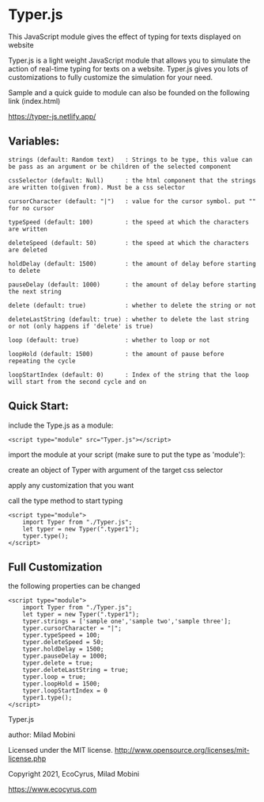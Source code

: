 # Typer.js
This JavaScript module gives the effect of typing for texts displayed on website

Typer.js  is a light weight JavaScript module that allows you to simulate the action of real-time typing for texts on a website. Typer.js gives you lots of customizations to fully customize the simulation for your need.

Sample and a quick guide to module can also be founded on the following link (index.html)

https://typer-js.netlify.app/


## Variables:
    strings (default: Random text)   : Strings to be type, this value can be pass as an argument or be children of the selected component

    cssSelector (default: Null)      : the html component that the strings are written to(given from). Must be a css selector
       
    cursorCharacter (default: "|")   : value for the cursor symbol. put "" for no cursor
    
    typeSpeed (default: 100)         : the speed at which the characters are written
    
    deleteSpeed (default: 50)        : the speed at which the characters are deleted
    
    holdDelay (default: 1500)        : the amount of delay before starting to delete
    
    pauseDelay (default: 1000)       : the amount of delay before starting the next string
    
    delete (default: true)           : whether to delete the string or not
    
    deleteLastString (default: true) : whether to delete the last string or not (only happens if 'delete' is true)
    
    loop (default: true)             : whether to loop or not
    
    loopHold (default: 1500)         : the amount of pause before repeating the cycle
    
    loopStartIndex (default: 0)      : Index of the string that the loop will start from the second cycle and on



## Quick Start:

include the Type.js as a module:

    <script type="module" src="Typer.js"></script>

import the module at your script (make sure to put the type as 'module'):

create an object of Typer with argument of the target css selector

apply any customization that you want

call the type method to start typing

    <script type="module">
        import Typer from "./Typer.js";
        let typer = new Typer(".typer1");
        typer.type();
    </script>


## Full Customization

the following properties can be changed

    <script type="module">
        import Typer from "./Typer.js";
        let typer = new Typer(".typer1");
        typer.strings = ['sample one','sample two','sample three'];
        typer.cursorCharacter = "|";
        typer.typeSpeed = 100;
        typer.deleteSpeed = 50;
        typer.holdDelay = 1500;
        typer.pauseDelay = 1000;
        typer.delete = true;
        typer.deleteLastString = true;
        typer.loop = true;
        typer.loopHold = 1500;
        typer.loopStartIndex = 0
        typer1.type();
    </script>






Typer.js

author: Milad Mobini
    
Licensed under the MIT license.
http://www.opensource.org/licenses/mit-license.php

Copyright 2021, EcoCyrus, Milad Mobini

https://www.ecocyrus.com
